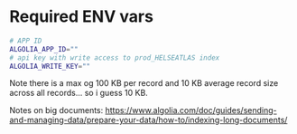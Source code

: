 # Required ENV vars

```sh
# APP ID
ALGOLIA_APP_ID=""
# api key with write access to prod_HELSEATLAS index
ALGOLIA_WRITE_KEY=""
```

Note there is a max og 100 KB per record
and 10 KB average record size across all records... so i guess 10 KB.

Notes on big documents:
https://www.algolia.com/doc/guides/sending-and-managing-data/prepare-your-data/how-to/indexing-long-documents/
